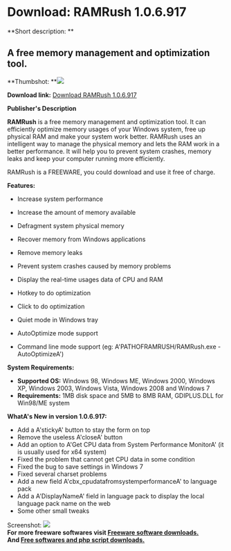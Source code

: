 # Download: RAMRush 1.0.6.917

**Short description: **

## A free memory management and optimization tool.

  
**Thumbshot: **![](http://www.freewarefiles.com/screenshot/ramrush1_md.jpg)   
  
**Download link:** [Download RAMRush 1.0.6.917](http://freesoftwares.boysofts.com/RAMRush_program_50477.html)  
  

**Publisher's Description**  
  

**RAMRush** is a free memory management and optimization tool. It can efficiently optimize memory usages of your Windows system, free up physical RAM and make your system work better. RAMRush uses an intelligent way to manage the physical memory and lets the RAM work in a better performance. It will help you to prevent system crashes, memory leaks and keep your computer running more efficiently.  
  
RAMRush is a FREEWARE, you could download and use it free of charge.

**Features:**

  * Increase system performance  

  * Increase the amount of memory available  

  * Defragment system physical memory  

  * Recover memory from Windows applications  

  * Remove memory leaks  

  * Prevent system crashes caused by memory problems  

  * Display the real-time usages data of CPU and RAM  

  * Hotkey to do optimization  

  * Click to do optimization  

  * Quiet mode in Windows tray  

  * AutoOptimize mode support  

  * Command line mode support (eg: A'PATHOFRAMRUSH/RAMRush.exe -AutoOptimizeA')  

**System Requirements:**

  * **Supported OS:** Windows 98, Windows ME, Windows 2000, Windows XP, Windows 2003, Windows Vista, Windows 2008 and Windows 7 
  * **Requirements:** 1MB disk space and 5MB to 8MB RAM, GDIPLUS.DLL for Win98/ME system 

**WhatA's New in version 1.0.6.917:**

  * Add a A'stickyA' button to stay the form on top 
  * Remove the useless A'closeA' button 
  * Add an option to A'Get CPU data from System Performance MonitorA' (it is usually used for x64 system) 
  * Fixed the problem that cannot get CPU data in some condition 
  * Fixed the bug to save settings in Windows 7 
  * Fixed several charset problems 
  * Add a new field A'cbx_cpudatafromsystemperformanceA' to language pack 
  * Add a A'DisplayNameA' field in language pack to display the local language pack name on the web 
  * Some other small tweaks 

  
  
Screenshot: ![](http://www.freewarefiles.com/screenshot/ramrush1.jpg)  
**For more freeware softwares visit [Freeware software downloads.](http://freesoftwares.boysofts.com/)**   
**And [Free softwares and php script downloads.](http://www.boysofts.com/)**

